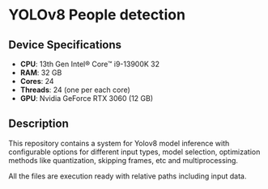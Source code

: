 # YOLOv8 People detection 


## Device Specifications
- **CPU**: 13th Gen Intel® Core™ i9-13900K 32
- **RAM**: 32 GB
- **Cores**: 24
- **Threads**: 24 (one per each core)
- **GPU**: Nvidia GeForce RTX 3060 (12 GB)

## Description
This repository contains a system for Yolov8 model inference with configurable options for different input types, model selection, optimization methods like quantization, skipping frames, etc  and multiprocessing. 

All the files are execution ready with relative paths including input data.

